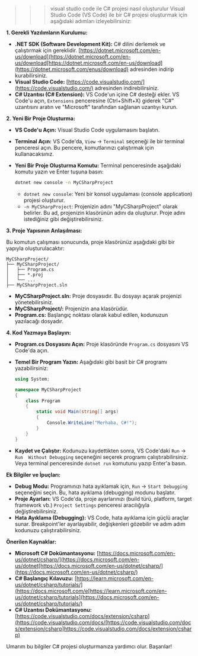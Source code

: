 >>> visual studio code ile C# projesi nasıl oluşturulur
Visual Studio Code (VS Code) ile bir C# projesi oluşturmak için aşağıdaki adımları 
izleyebilirsiniz:

**1. Gerekli Yazılımların Kurulumu:**

*   **.NET SDK (Software Development Kit):** C# dilini derlemek ve çalıştırmak için 
gereklidir. 
[https://dotnet.microsoft.com/en-us/download](https://dotnet.microsoft.com/en-us/download[https://dotnet.microsoft.com/en-us/download](https://dotnet.microsoft.com/enus/download) adresinden indirip kurabilirsiniz.
*   **Visual Studio Code:** 
[https://code.visualstudio.com/](https://code.visualstudio.com/) adresinden 
indirebilirsiniz.
*   **C# Uzantısı (C# Extension):** VS Code'un içine C# desteği ekler. VS Code'u açın, 
`Extensions` penceresine (Ctrl+Shift+X) giderek "C#" uzantısını aratın ve "Microsoft" 
tarafından sağlanan uzantıyı kurun.

**2. Yeni Bir Proje Oluşturma:**

*   **VS Code'u Açın:** Visual Studio Code uygulamasını başlatın.
*   **Terminal Açın:** VS Code'da, `View` -> `Terminal` seçeneği ile bir terminal 
penceresi açın. Bu pencere, komutlarınızı çalıştırmak için kullanacaksınız.
*   **Yeni Bir Proje Oluşturma Komutu:** Terminal penceresinde aşağıdaki komutu yazın ve 
Enter tuşuna basın:

    ```bash
    dotnet new console -n MyCSharpProject
    ```

    *   `dotnet new console`: Yeni bir konsol uygulaması (console application) projesi 
oluşturur.
    *   `-n MyCSharpProject`:  Projenizin adını "MyCSharpProject" olarak belirler. Bu 
ad, projenizin klasörünün adını da oluşturur.  Proje adını istediğiniz gibi 
değiştirebilirsiniz.

**3. Proje Yapısının Anlaşılması:**

Bu komutun çalışması sonucunda, proje klasörünüz aşağıdaki gibi bir yapıyla 
oluşturulacaktır:

```
MyCSharpProject/
├── MyCSharpProject/
│   ├── Program.cs
│   ├── *.proj
│   └── ...
├── MyCSharpProject.sln
```

*   **MyCSharpProject.sln:**  Proje dosyasıdır.  Bu dosyayı açarak projenizi 
yönetebilirsiniz.
*   **MyCSharpProject/:** Projenizin ana klasörüdür.
*   **Program.cs:**  Başlangıç noktası olarak kabul edilen, kodunuzun yazılacağı 
dosyadır.

**4. Kod Yazmaya Başlayın:**

*   **Program.cs Dosyasını Açın:** Proje klasöründe `Program.cs` dosyasını VS Code'da 
açın.
*   **Temel Bir Program Yazın:** Aşağıdaki gibi basit bir C# programı yazabilirsiniz:

    ```csharp
    using System;

    namespace MyCSharpProject
    {
        class Program
        {
            static void Main(string[] args)
            {
                Console.WriteLine("Merhaba, C#!");
            }
        }
    }
    ```

*   **Kaydet ve Çalıştır:** Kodunuzu kaydettikten sonra, VS Code'daki `Run` -> `Run 
Without Debugging` seçeneğini seçerek programı çalıştırabilirsiniz. Veya terminal 
penceresinde `dotnet run` komutunu yazıp Enter'a basın.

**Ek Bilgiler ve İpuçları:**

*   **Debug Modu:** Programınızı hata ayıklamak için, `Run` -> `Start Debugging` 
seçeneğini seçin. Bu, hata ayıklama (debugging) modunu başlatır.
*   **Proje Ayarları:** VS Code'da, proje ayarlarınızı (build türü, platform, target 
framework vb.) `Project Settings` penceresi aracılığıyla değiştirebilirsiniz.
*   **Hata Ayıklama (Debugging):** VS Code, hata ayıklama için güçlü araçlar sunar. 
Breakpoint'ler ayarlayabilir, değişkenleri gözebilir ve adım adım kodunuzu 
çalıştırabilirsiniz.

**Önerilen Kaynaklar:**

*   **Microsoft C# Dokümantasyonu:** 
[https://docs.microsoft.com/en-us/dotnet/csharp/](https://docs.microsoft.com/en-us/dotnet[https://docs.microsoft.com/en-us/dotnet/csharp/](htps://docs.microsoft.com/en-us/dotnet/csharp/)
*   **C# Başlangıç Kılavuzu:** 
[https://learn.microsoft.com/en-us/dotnet/csharp/tutorials/](https://docs.microsoft.com/e[https://learn.microsoft.com/en-us/dotnet/csharp/tutorials](https://docs.microsoft.com/en-us/dotnet/csharp/tutorials/)
*   **C# Uzantısı Dokümantasyonu:** 
[https://code.visualstudio.com/docs/extension/csharp](https://code.visualstudio.com/docs/[https://code.visualstudio.com/docs/extension/csharp]https://code.visualstudio.com/docs/extension/csharp)

Umarım bu bilgiler C# projesi oluşturmanıza yardımcı olur. Başarılar!


